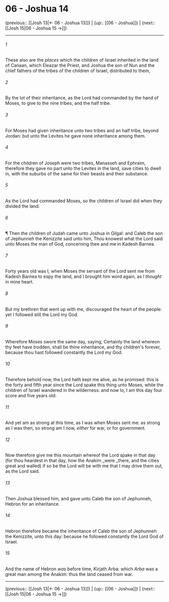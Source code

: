 # 06 - Joshua 14

(previous:: [[Josh 13|← 06 - Joshua 13]]) | (up:: [[06 - Joshua]]) | (next:: [[Josh 15|06 - Joshua 15 →]])

***


###### 1 
These also are the _places_ which the children of Israel inherited in the land of Canaan, which Eleazar the Priest, and Joshua the son of Nun and the chief fathers of the tribes of the children of Israel, distributed to them, 

###### 2 
By the lot of their inheritance, as the Lord had commanded by the hand of Moses, to give to the nine tribes, and the half tribe. 

###### 3 
For Moses had given inheritance unto two tribes and an half tribe, beyond Jordan: but unto the Levites he gave none inheritance among them. 

###### 4 
For the children of Joseph were two tribes, Manasseh and Ephraim, therefore they gave no part unto the Levites in the land, save cities to dwell in, with the suburbs of the same for their beasts and their substance. 

###### 5 
As the Lord had commanded Moses, so the children of Israel did when they divided the land. 

###### 6 
¶ Then the children of Judah came unto Joshua in Gilgal: and Caleb the son of Jephunneh the Kenizzite said unto him, Thou knowest what the Lord said unto Moses the man of God, concerning thee and me in Kadesh Barnea. 

###### 7 
Forty years old was I, when Moses the servant of the Lord sent me from Kadesh Barnea to espy the land, and I brought him word again, as _I thought_ in mine heart. 

###### 8 
But my brethren that went up with me, discouraged the heart of the people: yet I followed still the Lord my God. 

###### 9 
Wherefore Moses swore the same day, saying, Certainly the land whereon thy feet have trodden, shall be thine inheritance, and thy children's forever, because thou hast followed constantly the Lord my God. 

###### 10 
Therefore behold now, the Lord hath kept me alive, as he promised: this is the forty and fifth year since the Lord spake this thing unto Moses, while the children of Israel wandered in the wilderness: and now lo, I am this day four score and five years old: 

###### 11 
And yet am as strong at this time, as I was when Moses sent me: as strong as I was then, so strong am I now, _either_ for war, or for government. 

###### 12 
Now therefore give me this mountain whereof the Lord spake in that day (for thou heardest in that day, how the Anakim _were _there, and the cities great and walled) if so be the Lord will be with me that I may drive them out, as the Lord said. 

###### 13 
Then Joshua blessed him, and gave unto Caleb the son of Jephunneh, Hebron for an inheritance. 

###### 14 
Hebron therefore became the inheritance of Caleb the son of Jephunneh the Kenizzite, unto this day: because he followed constantly the Lord God of Israel. 

###### 15 
And the name of Hebron _was_ before time, Kirjath Arba: which _Arba_ was a great man among the Anakim: thus the land ceased from war.

***

(previous:: [[Josh 13|← 06 - Joshua 13]]) | (up:: [[06 - Joshua]]) | (next:: [[Josh 15|06 - Joshua 15 →]])
